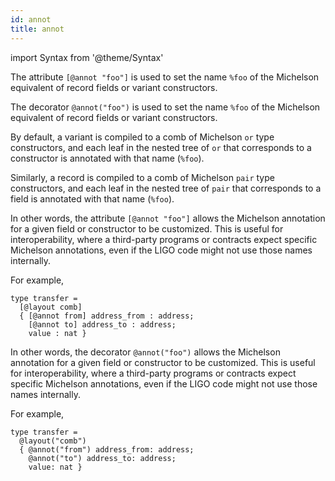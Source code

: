 ```yaml
---
id: annot
title: annot
---
```


import Syntax from '@theme/Syntax'

<Syntax syntax="cameligo">

The attribute `[@annot "foo"]` is used to set the name `%foo` of the
Michelson equivalent of record fields or variant constructors.

</Syntax>

<Syntax syntax="jsligo">

The decorator `@annot("foo")` is used to set the name `%foo` of the
Michelson equivalent of record fields or variant constructors.

</Syntax>

By default, a variant is compiled to a comb of Michelson `or` type
constructors, and each leaf in the nested tree of `or` that
corresponds to a constructor is annotated with that name (`%foo`).

Similarly, a record is compiled to a comb of Michelson `pair` type
constructors, and each leaf in the nested tree of `pair` that
corresponds to a field is annotated with that name (`%foo`).

<Syntax syntax="cameligo">

In other words, the attribute `[@annot "foo"]` allows the Michelson
annotation for a given field or constructor to be customized. This is
useful for interoperability, where a third-party programs or contracts
expect specific Michelson annotations, even if the LIGO code might not
use those names internally.

For example,

```cameligo group=annot
type transfer =
  [@layout comb]
  { [@annot from] address_from : address;
    [@annot to] address_to : address;
    value : nat }
```

</Syntax>

<Syntax syntax="jsligo">

In other words, the decorator `@annot("foo")` allows the Michelson
annotation for a given field or constructor to be customized. This is
useful for interoperability, where a third-party programs or contracts
expect specific Michelson annotations, even if the LIGO code might not
use those names internally.

For example,

```jsligo group=annot
type transfer =
  @layout("comb")
  { @annot("from") address_from: address;
    @annot("to") address_to: address;
    value: nat }
```

</Syntax>
